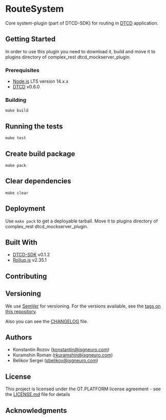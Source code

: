 # RouteSystem

Core system-plugin (part of DTCD-SDK) for routing in [DTCD](https://github.com/ISGNeuroTeam/DTCD) application.

## Getting Started

In order to use this plugin you need to download it, build and move it to plugins directory of complex_rest dtcd_mockserver_plugin.

### Prerequisites

- [Node.js](https://nodejs.org/en/) LTS version 14.x.x
- [DTCD](https://github.com/ISGNeuroTeam/DTCD) v0.6.0

### Building

```
make build
```

## Running the tests

```
make test
```

## Create build package

```
make pack
```

## Clear dependencies

```
make clear
```

## Deployment

Use `make pack` to get a deployable tarball. Move it to plugins directory of complex_rest dtcd_mockserver_plugin.

## Built With

- [DTCD-SDK](https://github.com/ISGNeuroTeam/DTCD-SDK) v0.1.2
- [Rollup.js](https://rollupjs.org/guide/en/) v2.35.1

## Contributing

## Versioning

We use [SemVer](http://semver.org/) for versioning. For the versions available, see the [tags on this repository](https://github.com/ISGNeuroTeam/DTCD-RouteSystem/tags).

Also you can see the [CHANGELOG](CHANGELOG.md) file.

## Authors

- Konstantin Rozov (konstantin@isgneuro.com)
- Kuramshin Roman (rkuramshin@isgneuro.com)
- Belikov Sergei (sbelikov@isgneuro.com)

## License

This project is licensed under the OT.PLATFORM license agreement - see the [LICENSE.md](LICENSE.md) file for details

## Acknowledgments
